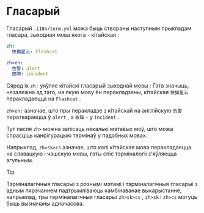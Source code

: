 # Гласарый

Гласарый `.i18n/term.yml` можа быць створаны наступным прыкладам гласара, зыходная мова якога - кітайская :

```yml
zh:
  快猫星云: Flashcat

zh>en:
  告警: alert
  故障: incident
```

Сярод іх `zh:` уяўляе кітайскі гласарый зыходнай мовы : Гэта значыць, незалежна ад таго, на якую мову ён перакладзены, кітайская `快猫星云` перакладаецца на `Flashcat` .

`zh>en:` азначае, што пры перакладзе з кітайскай на англійскую `告警` ператвараецца ў `alert` , а `故障` - у `incident` .

Тут пасля `zh>` можна запісаць некалькі мэтавых моў, што можа спрасціць канфігурацыю тэрмінаў у падобных мовах.

Напрыклад, `zh>sk>cs` азначае, што калі кітайская мова перакладаецца на славацкую і чэшскую мовы, гэты спіс тэрміналогіі з'яўляецца агульным.

> [!TIP]
> Тэрміналагічныя гласарыі з рознымі мэтамі і тэрміналагічныя гласарыі з адным пярэчаннем падтрымліваюць камбінаванае выкарыстанне, напрыклад, тры тэрміналагічныя гласарыі `zh>sk>cs` , `zh>sk` і `zh>cs` могуць быць вызначаны адначасова.